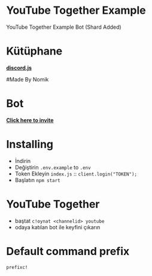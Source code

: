 # YouTube Together Example
YouTube Together Example Bot (Shard Added)

# Kütüphane
**[discord.js](https://discord.js.org)**

#Made By Nomik

# Bot
**[Click here to invite](https://discordapi.com/permissions.html#8)**

# Installing
- İndirin
- Değiştirin `.env.example` to `.env`
- Token Ekleyin `index.js` :: `client.login("TOKEN");`
- Başlatın `npm start`

# YouTube Together
- baştat `c!oynat <channelid> youtube`
- odaya katılan bot ile keyfini çıkarın

# Default command prefix
`prefixc!`
